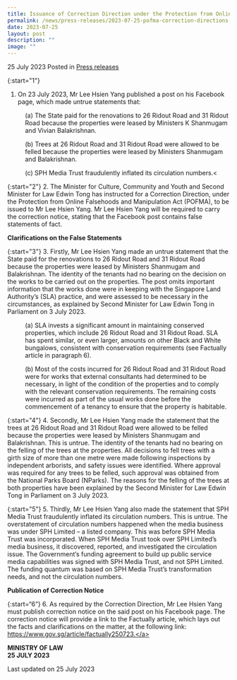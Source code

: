 ```yaml
---
title: Issuance of Correction Direction under the Protection from Online Falsehoods and Manipulation Act to Lee Hsien Yang
permalink: /news/press-releases/2023-07-25-pofma-correction-directions-to-lee-hsien-yang/
date: 2023-07-25
layout: post
description: ""
image: ""
---
```

25 July 2023 Posted in [Press releases](/news/press-releases)

{:start="1"}
1.	On 23 July 2023, Mr Lee Hsien Yang published a post on his Facebook page, which made untrue statements that:

<p style="margin-left: 40px">(a)	The State paid for the renovations to 26 Ridout Road and 31 Ridout Road because the properties were leased by Ministers K Shanmugam and Vivian Balakrishnan.</p>
    
<p style="margin-left: 40px">(b)	Trees at 26 Ridout Road and 31 Ridout Road were allowed to be felled because the properties were leased by Ministers Shanmugam and Balakrishnan.</p>

<p style="margin-left: 40px">(c)	SPH Media Trust fraudulently inflated its circulation numbers.&lt;</p>

{:start="2"}
2.	The Minister for Culture, Community and Youth and Second Minister for Law Edwin Tong has instructed for a Correction Direction, under the Protection from Online Falsehoods and Manipulation Act (POFMA), to be issued to Mr Lee Hsien Yang. Mr Lee Hsien Yang will be required to carry the correction notice, stating that the Facebook post contains false statements of fact.


**Clarifications on the False Statements**

{:start="3"}
3.	Firstly, Mr Lee Hsien Yang made an untrue statement that the State paid for the renovations to 26 Ridout Road and 31 Ridout Road because the properties were leased by Ministers Shanmugam and Balakrishnan. The identity of the tenants had no bearing on the decision on the works to be carried out on the properties. The post omits important information that the works done were in keeping with the Singapore Land Authority’s (SLA) practice, and were assessed to be necessary in the circumstances, as explained by Second Minister for Law Edwin Tong in Parliament on 3 July 2023.

<p style="margin-left: 40px">(a)	SLA invests a significant amount in maintaining conserved properties, which include 26 Ridout Road and 31 Ridout Road. SLA has spent similar, or even larger, amounts on other Black and White bungalows, consistent with conservation requirements (see Factually article in paragraph 6).</p>
    
<p style="margin-left: 40px">(b)	Most of the costs incurred for 26 Ridout Road and 31 Ridout Road were for works that external consultants had determined to be necessary, in light of the condition of the properties and to comply with the relevant conservation requirements. The remaining costs were incurred as part of the usual works done before the commencement of a tenancy to ensure that the property is habitable.</p>



{:start="4"}
4.	Secondly, Mr Lee Hsien Yang made the statement that the trees at 26 Ridout Road and 31 Ridout Road were allowed to be felled because the properties were leased by Ministers Shanmugam and Balakrishnan. This is untrue. The identity of the tenants had no bearing on the felling of the trees at the properties. All decisions to fell trees with a girth size of more than one metre were made following inspections by independent arborists, and safety issues were identified. Where approval was required for any trees to be felled, such approval was obtained from the National Parks Board (NParks). The reasons for the felling of the trees at both properties have been explained by the Second Minister for Law Edwin Tong in Parliament on 3 July 2023.


{:start="5"}
5.	Thirdly, Mr Lee Hsien Yang also made the statement that SPH Media Trust fraudulently inflated its circulation numbers. This is untrue. The overstatement of circulation numbers happened when the media business was under SPH Limited – a listed company. This was before SPH Media Trust was incorporated. When SPH Media Trust took over SPH Limited’s media business, it discovered, reported, and investigated the circulation issue. The Government’s funding agreement to build up public service media capabilities was signed with SPH Media Trust, and not SPH Limited. The funding quantum was based on SPH Media Trust’s transformation needs, and not the circulation numbers.
 
**Publication of Correction Notice**

{:start=“6”}
6.	As required by the Correction Direction, Mr Lee Hsien Yang must publish correction notice on the said post on his Facebook page. The correction notice will provide a link to the Factually article, which lays out the facts and clarifications on the matter, at the following link:  <a href="https://www.gov.sg/article/factually250723." target="new">https://www.gov.sg/article/factually250723.</a>



**MINISTRY OF LAW**
<br>**25 JULY 2023**


<p class="right-side-updated">Last updated on 25 July 2023</p>
